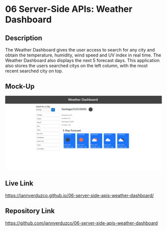 # 06 Server-Side APIs: Weather Dashboard

## Description

The Weather Dashboard gives the user access to search for any city and obtain the temperature, humidity, wind speed and UV index in real time. The Weather Dashboard also displays the next 5 forecast days.
This application also stores the users searched citys on the left column, with the most recent searched city on top. 

## Mock-Up

![weather dashboard](./Assets/Capture.JPG)

## Live Link
https://jannverduzco.github.io/06-server-side-apis-weather-dashboard/

## Repository Link
https://github.com/jannverduzco/06-server-side-apis-weather-dashboard